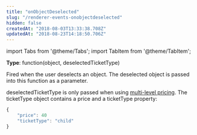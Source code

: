 ```yaml
---
title: "onObjectDeselected"
slug: "/renderer-events-onobjectdeselected"
hidden: false
createdAt: "2018-08-03T13:33:38.708Z"
updatedAt: "2018-08-23T14:18:50.706Z"
---
```


import Tabs from '@theme/Tabs';
import TabItem from '@theme/TabItem';

**Type**: function(object, deselectedTicketType)

Fired when the user deselects an object. The deselected object is passed into this function as a parameter. 

deselectedTicketType is only passed when using [multi-level pricing](renderer-config-pricing). The ticketType object contains a price and a ticketType property: 

```javascript
{
    "price": 40
    "ticketType": "child"
}
```
